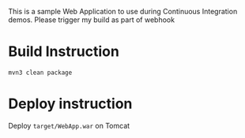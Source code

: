 This is a sample Web Application to use during Continuous Integration demos.
Please trigger my build as part of webhook
# Build Instruction

```
mvn3 clean package
```

# Deploy instruction

Deploy ```target/WebApp.war``` on Tomcat
 
